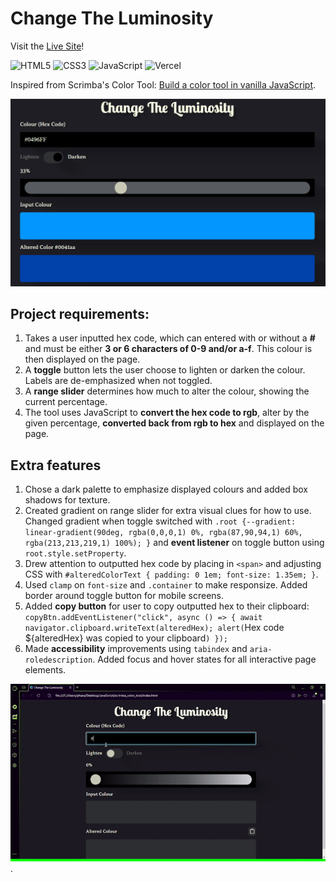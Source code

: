# Change The Luminosity

Visit the [Live Site](https://colour-tool.vercel.app/)!

<p>
   <img src="https://img.shields.io/badge/HTML5-E34F26.svg?style=for-the-badge&logo=HTML5&logoColor=white" title="HTML5" alt="HTML5">
   <img src="https://img.shields.io/badge/CSS3-1572B6.svg?style=for-the-badge&logo=CSS3&logoColor=white" title="CSS3" alt="CSS3">
   <img src="https://img.shields.io/badge/JavaScript-F7DF1E.svg?style=for-the-badge&logo=JavaScript&logoColor=black" title="JavaScript" alt="JavaScript">
   <img src="https://img.shields.io/badge/Vercel-000000.svg?style=for-the-badge&logo=Vercel&logoColor=white" title="Vercel" alt="Vercel">
</p>

Inspired from Scrimba's Color Tool: [Build a color tool in vanilla JavaScript](https://scrimba.com/learn/javascriptcolortool).

![Change the Luminosity screenshot in basic stage with input, toggle, range, input color box & altered color box](colour_tool.png)

## Project requirements:

1. Takes a user inputted hex code, which can entered with or without a **#** and must be either **3 or 6 characters of 0-9 and/or a-f**. This colour is then displayed on the page.
2. A **toggle** button lets the user choose to lighten or darken the colour. Labels are de-emphasized when not toggled.
3. A **range slider** determines how much to alter the colour, showing the current percentage.
4. The tool uses JavaScript to **convert the hex code to rgb**, alter by the given percentage, **converted back from rgb to hex** and displayed on the page.

## Extra features

1. Chose a dark palette to emphasize displayed colours and added box shadows for texture.
2. Created gradient on range slider for extra visual clues for how to use. Changed gradient when toggle switched with `.root {--gradient: linear-gradient(90deg, rgba(0,0,0,1) 0%, rgba(87,90,94,1) 60%, rgba(213,213,219,1) 100%); }` and **event listener** on toggle button using `root.style.setProperty`.
3. Drew attention to outputted hex code by placing in `<span>` and adjusting CSS with `#alteredColorText { padding: 0 1em; font-size: 1.35em; }`.
4. Used `clamp` on `font-size` and `.container` to make responsize. Added border around toggle button for mobile screens.
5. Added **copy button** for user to copy outputted hex to their clipboard: `copyBtn.addEventListener("click", async () => { await navigator.clipboard.writeText(alteredHex); alert(`Hex code ${alteredHex} was copied to your clipboard`) });`
6. Made **accessibility** improvements using `tabindex` and `aria-roledescription`. Added focus and hover states for all interactive page elements.

![Screenshot showing lighten colour, darken colour, and accessibility features](change_the_luminosity.gif).
